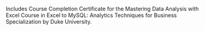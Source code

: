Includes Course Completion Certificate for the Mastering Data Analysis with Excel Course in Excel to MySQL: Analytics Techniques for Business Specialization by Duke University.
